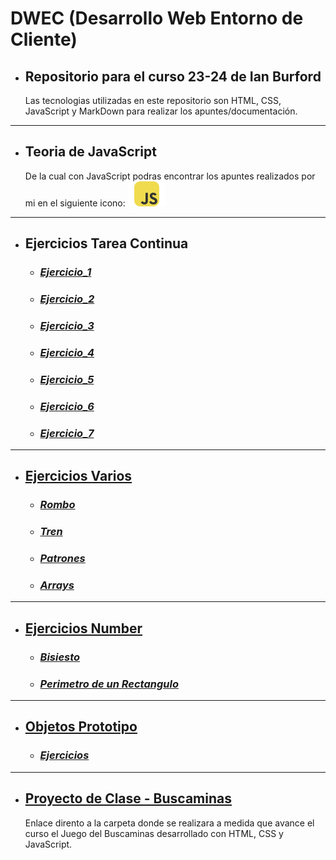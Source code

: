 # DWEC (Desarrollo Web Entorno de Cliente)

- ## Repositorio para el curso 23-24 de Ian Burford

  Las tecnologias utilizadas en este repositorio son HTML, CSS, JavaScript y MarkDown para realizar los apuntes/documentación.

---

- ## Teoria de JavaScript

  De la cual con JavaScript podras encontrar los apuntes realizados por mi en el siguiente icono:
  [![Documentancion de JavaScript](documentos/icon.svg)](documentos/JavaScript.md)

---

- ## Ejercicios Tarea Continua
  - ### [**_Ejercicio_1_**](https://github.com/IanDAW2/GitHubProject/blob/5fbf5d92a1530914ed3fec23654ca8f5187ec9b8/TareaContinua/EjerContinuo.html)
  - ### [**_Ejercicio_2_**](https://github.com/IanDAW2/GitHubProject/blob/37402f91185171206a509945e4df1afee082755c/TareaContinua/EjerContinuo.html)
  - ### [**_Ejercicio_3_**](https://github.com/IanDAW2/GitHubProject/blob/dabd44019cedcfc206aeadf94019878536e972ac/TareaContinua/EjerContinuo.html)
  - ### [**_Ejercicio_4_**](https://github.com/IanDAW2/GitHubProject/blob/14bd2ae5925a96117b65f7b5b8a6c10da1ac42ce/TareaContinua/EjerContinuo.html)
  - ### [**_Ejercicio_5_**](https://github.com/IanDAW2/GitHubProject/blob/0f9fc3e109c17356d7047d36f6fccab99c6c040e/TareaContinua/EjerContinuo.html)
  - ### [**_Ejercicio_6_**](https://github.com/IanDAW2/GitHubProject/blob/48d35b2131edbf88c1b32cb8f8300e235e66afe7/TareaContinua/EjerContinuo.html)
  - ### [**_Ejercicio_7_**](https://github.com/IanDAW2/GitHubProject/blob/7ae8e9c3cfd280fb580f5f8cb03b4b915e6280a9/TareaContinua/EjerContinuo.html)

---

- ## [Ejercicios Varios](Ejercicios/Varios/)

  - ### [**_Rombo_**](Ejercicios/Varios/Rombo/)
  - ### [**_Tren_**](Ejercicios/Varios/Tren/)
  - ### [**_Patrones_**](Ejercicios/Varios/BuscaPatrones/)
  - ### [**_Arrays_**](Ejercicios/Varios/Arrays/)

---

- ## [Ejercicios Number](Ejercicios/Number/)

  - ### [**_Bisiesto_**](Ejercicios/Number/ejBisiesto.html)
  - ### [**_Perimetro de un Rectangulo_**](Ejercicios/Number/perimetroRectangulo.html)

---

- ## [Objetos Prototipo](Ejercicios/ObjetosPrototipo/)

  - ### [**_Ejercicios_**](Ejercicios/ObjetosPrototipo/objeto.js) 

---

- ## [Proyecto de Clase - Buscaminas](Ejercicios/Buscaminas/)
  Enlace dirento a la carpeta donde se realizara a medida que avance el curso el Juego del Buscaminas desarrollado con HTML, CSS y JavaScript.
